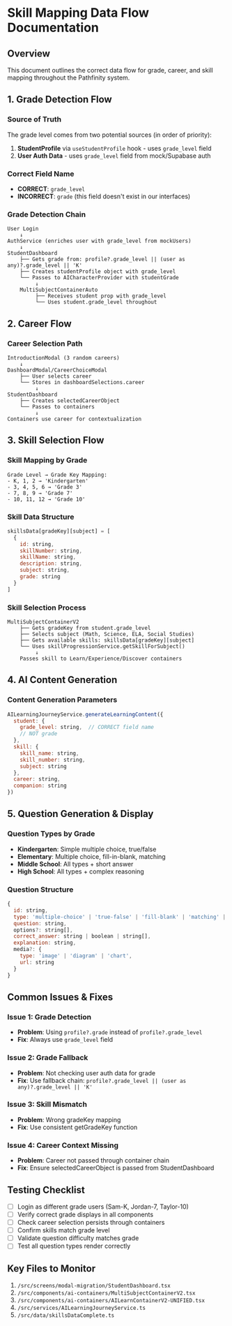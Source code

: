# Skill Mapping Data Flow Documentation

## Overview
This document outlines the correct data flow for grade, career, and skill mapping throughout the Pathfinity system.

## 1. Grade Detection Flow

### Source of Truth
The grade level comes from two potential sources (in order of priority):
1. **StudentProfile** via `useStudentProfile` hook - uses `grade_level` field
2. **User Auth Data** - uses `grade_level` field from mock/Supabase auth

### Correct Field Name
- **CORRECT**: `grade_level` 
- **INCORRECT**: `grade` (this field doesn't exist in our interfaces)

### Grade Detection Chain
```
User Login
    ↓
AuthService (enriches user with grade_level from mockUsers)
    ↓
StudentDashboard
    ├── Gets grade from: profile?.grade_level || (user as any)?.grade_level || 'K'
    ├── Creates studentProfile object with grade_level
    └── Passes to AICharacterProvider with studentGrade
         ↓
    MultiSubjectContainerAuto
         ├── Receives student prop with grade_level
         └── Uses student.grade_level throughout

```

## 2. Career Flow

### Career Selection Path
```
IntroductionModal (3 random careers)
    ↓
DashboardModal/CareerChoiceModal
    ├── User selects career
    └── Stores in dashboardSelections.career
         ↓
StudentDashboard
    ├── Creates selectedCareerObject
    └── Passes to containers
         ↓
Containers use career for contextualization
```

## 3. Skill Selection Flow

### Skill Mapping by Grade
```
Grade Level → Grade Key Mapping:
- K, 1, 2 → 'Kindergarten'
- 3, 4, 5, 6 → 'Grade 3'  
- 7, 8, 9 → 'Grade 7'
- 10, 11, 12 → 'Grade 10'
```

### Skill Data Structure
```javascript
skillsData[gradeKey][subject] = [
  {
    id: string,
    skillNumber: string,
    skillName: string,
    description: string,
    subject: string,
    grade: string
  }
]
```

### Skill Selection Process
```
MultiSubjectContainerV2
    ├── Gets gradeKey from student.grade_level
    ├── Selects subject (Math, Science, ELA, Social Studies)
    ├── Gets available skills: skillsData[gradeKey][subject]
    └── Uses skillProgressionService.getSkillForSubject()
         ↓
    Passes skill to Learn/Experience/Discover containers
```

## 4. AI Content Generation

### Content Generation Parameters
```javascript
AILearningJourneyService.generateLearningContent({
  student: {
    grade_level: string,  // CORRECT field name
    // NOT grade
  },
  skill: {
    skill_name: string,
    skill_number: string,
    subject: string
  },
  career: string,
  companion: string
})
```

## 5. Question Generation & Display

### Question Types by Grade
- **Kindergarten**: Simple multiple choice, true/false
- **Elementary**: Multiple choice, fill-in-blank, matching
- **Middle School**: All types + short answer
- **High School**: All types + complex reasoning

### Question Structure
```javascript
{
  id: string,
  type: 'multiple-choice' | 'true-false' | 'fill-blank' | 'matching' | 'short-answer',
  question: string,
  options?: string[],
  correct_answer: string | boolean | string[],
  explanation: string,
  media?: {
    type: 'image' | 'diagram' | 'chart',
    url: string
  }
}
```

## Common Issues & Fixes

### Issue 1: Grade Detection
- **Problem**: Using `profile?.grade` instead of `profile?.grade_level`
- **Fix**: Always use `grade_level` field

### Issue 2: Grade Fallback
- **Problem**: Not checking user auth data for grade
- **Fix**: Use fallback chain: `profile?.grade_level || (user as any)?.grade_level || 'K'`

### Issue 3: Skill Mismatch
- **Problem**: Wrong gradeKey mapping
- **Fix**: Use consistent getGradeKey function

### Issue 4: Career Context Missing
- **Problem**: Career not passed through container chain
- **Fix**: Ensure selectedCareerObject is passed from StudentDashboard

## Testing Checklist

- [ ] Login as different grade users (Sam-K, Jordan-7, Taylor-10)
- [ ] Verify correct grade displays in all components
- [ ] Check career selection persists through containers
- [ ] Confirm skills match grade level
- [ ] Validate question difficulty matches grade
- [ ] Test all question types render correctly

## Key Files to Monitor

1. `/src/screens/modal-migration/StudentDashboard.tsx`
2. `/src/components/ai-containers/MultiSubjectContainerV2.tsx`
3. `/src/components/ai-containers/AILearnContainerV2-UNIFIED.tsx`
4. `/src/services/AILearningJourneyService.ts`
5. `/src/data/skillsDataComplete.ts`